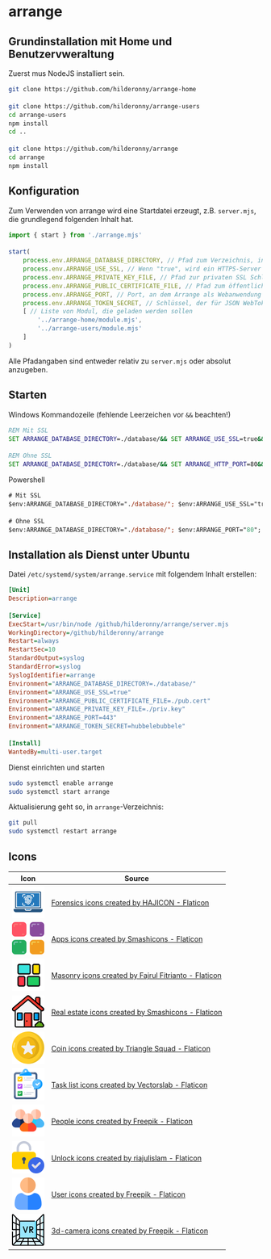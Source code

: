 # arrange


## Grundinstallation mit Home und Benutzervweraltung

Zuerst mus NodeJS installiert sein.

```sh
git clone https://github.com/hilderonny/arrange-home

git clone https://github.com/hilderonny/arrange-users
cd arrange-users
npm install
cd ..

git clone https://github.com/hilderonny/arrange
cd arrange
npm install
```


## Konfiguration

Zum Verwenden von arrange wird eine Startdatei erzeugt, z.B. `server.mjs`, die grundlegend folgenden Inhalt hat.

```js
import { start } from './arrange.mjs'

start(
    process.env.ARRANGE_DATABASE_DIRECTORY, // Pfad zum Verzeichnis, in dem alle Datenbandateien liegen. Z.B. "./database/"
    process.env.ARRANGE_USE_SSL, // Wenn "true", wird ein HTTPS-Server mit den Zertifikats- und Schlüsseldateien gestartet, ansonsten ein einfacher HTTP-Server
    process.env.ARRANGE_PRIVATE_KEY_FILE, // Pfad zur privaten SSL Schlüsseldatei. Z.B. "./priv.key". Nur notwendig für ARRANGE_USE_SSL
    process.env.ARRANGE_PUBLIC_CERTIFICATE_FILE, // Pfad zum öffentlichen SSL Zertifikat. Z.B. "./pub.cert". Nur notwendig für ARRANGE_USE_SSL
    process.env.ARRANGE_PORT, // Port, an dem Arrange als Webanwendung lauschen soll. Z.B. "80" oder "443"
    process.env.ARRANGE_TOKEN_SECRET, // Schlüssel, der für JSON WebTokens verwendet wird. Z.B. "irgendwas"
    [ // Liste von Modul, die geladen werden sollen
        '../arrange-home/module.mjs',
        '../arrange-users/module.mjs'
    ]
)
```

Alle Pfadangaben sind entweder relativ zu `server.mjs` oder absolut anzugeben.

## Starten

Windows Kommandozeile (fehlende Leerzeichen vor `&&` beachten!)

```cmd
REM Mit SSL
SET ARRANGE_DATABASE_DIRECTORY=./database/&& SET ARRANGE_USE_SSL=true&& SET ARRANGE_PUBLIC_CERTIFICATE_FILE=./pub.cert&& SET ARRANGE_PRIVATE_KEY_FILE=./priv.key&& SET ARRANGE_PORT=443&& SET ARRANGE_TOKEN_SECRET=hubbelebubbele&& node server.mjs

REM Ohne SSL
SET ARRANGE_DATABASE_DIRECTORY=./database/&& SET ARRANGE_HTTP_PORT=80&& SET ARRANGE_TOKEN_SECRET=hubbelebubbele&& node server.mjs
```

Powershell

```ps
# Mit SSL
$env:ARRANGE_DATABASE_DIRECTORY="./database/"; $env:ARRANGE_USE_SSL="true"; $env:ARRANGE_PUBLIC_CERTIFICATE_FILE="./pub.cert"; $env:ARRANGE_PRIVATE_KEY_FILE="./priv.key"; $env:ARRANGE_PORT="443"; $env:ARRANGE_TOKEN_SECRET="hubbelebubbele"; node server.mjs

# Ohne SSL
$env:ARRANGE_DATABASE_DIRECTORY="./database/"; $env:ARRANGE_PORT="80"; $env:ARRANGE_TOKEN_SECRET="hubbelebubbele"; node server.mjs
```

## Installation als Dienst unter Ubuntu

Datei `/etc/systemd/system/arrange.service` mit folgendem Inhalt erstellen:

```ini
[Unit]
Description=arrange

[Service]
ExecStart=/usr/bin/node /github/hilderonny/arrange/server.mjs
WorkingDirectory=/github/hilderonny/arrange
Restart=always
RestartSec=10
StandardOutput=syslog
StandardError=syslog
SyslogIdentifier=arrange
Environment="ARRANGE_DATABASE_DIRECTORY=./database/"
Environment="ARRANGE_USE_SSL=true"
Environment="ARRANGE_PUBLIC_CERTIFICATE_FILE=./pub.cert"
Environment="ARRANGE_PRIVATE_KEY_FILE=./priv.key"
Environment="ARRANGE_PORT=443"
Environment="ARRANGE_TOKEN_SECRET=hubbelebubbele"

[Install]
WantedBy=multi-user.target
````

Dienst einrichten und starten

```sh
sudo systemctl enable arrange
sudo systemctl start arrange
```

Aktualisierung geht so, in `arrange`-Verzeichnis:

```sh
git pull
sudo systemctl restart arrange
```

## Icons

|Icon|Source|
|---|---|
|<img src="modules/forensics/public/images/forensics.png" width="64"/>|<a href="https://www.flaticon.com/free-icons/forensics" title="forensics icons">Forensics icons created by HAJICON - Flaticon</a>|
|<img src="modules/home/public/images/apps.png" width="64"/>|<a href="https://www.flaticon.com/free-icons/apps" title="apps icons">Apps icons created by Smashicons - Flaticon</a>|
|<img src="modules/home/public/images/grid.png" width="64"/>|<a href="https://www.flaticon.com/free-icons/masonry" title="masonry icons">Masonry icons created by Fajrul Fitrianto - Flaticon</a>|
|<img src="modules/home/public/images/house.png" width="64"/>|<a href="https://www.flaticon.com/free-icons/real-estate" title="real estate icons">Real estate icons created by Smashicons - Flaticon</a>|
|<img src="modules/todo/public/images/coin.png" width="64"/>|<a href="https://www.flaticon.com/free-icons/coin" title="coin icons">Coin icons created by Triangle Squad - Flaticon</a>|
|<img src="modules/todo/public/images/list.png" width="64"/>|<a href="https://www.flaticon.com/free-icons/task-list" title="task list icons">Task list icons created by Vectorslab - Flaticon</a>|
|<img src="modules/users/public/images/group.png" width="64"/>|<a href="https://www.flaticon.com/free-icons/people" title="people icons">People icons created by Freepik - Flaticon</a>|
|<img src="modules/users/public/images/unlock.png" width="64"/>|<a href="https://www.flaticon.com/free-icons/unlock" title="unlock icons">Unlock icons created by riajulislam - Flaticon</a>|
|<img src="modules/users/public/images/user.png" width="64"/>|<a href="https://www.flaticon.com/free-icons/user" title="user icons">User icons created by Freepik - Flaticon</a>|
|<img src="modules/vr/public/images/vr.png" width="64"/>|<a href="https://www.flaticon.com/free-icons/3d-camera" title="3d-camera icons">3d-camera icons created by Freepik - Flaticon</a>|